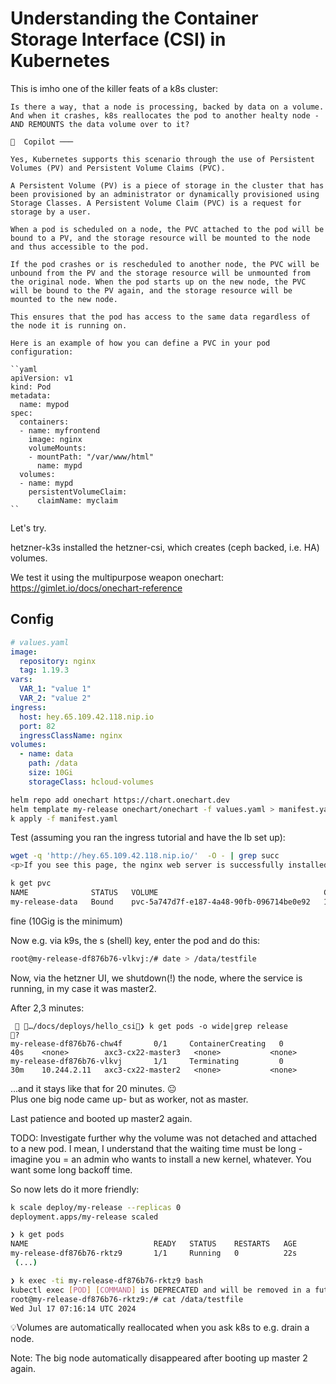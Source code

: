 # Understanding the Container Storage Interface (CSI) in Kubernetes

This is imho one of the killer feats of a k8s cluster:

```
Is there a way, that a node is processing, backed by data on a volume.
And when it crashes, k8s reallocates the pod to another healty node - AND REMOUNTS the data volume over to it?

  Copilot ───

Yes, Kubernetes supports this scenario through the use of Persistent Volumes (PV) and Persistent Volume Claims (PVC). 

A Persistent Volume (PV) is a piece of storage in the cluster that has been provisioned by an administrator or dynamically provisioned using Storage Classes. A Persistent Volume Claim (PVC) is a request for storage by a user.

When a pod is scheduled on a node, the PVC attached to the pod will be bound to a PV, and the storage resource will be mounted to the node and thus accessible to the pod. 

If the pod crashes or is rescheduled to another node, the PVC will be unbound from the PV and the storage resource will be unmounted from the original node. When the pod starts up on the new node, the PVC will be bound to the PV again, and the storage resource will be mounted to the new node. 

This ensures that the pod has access to the same data regardless of the node it is running on. 

Here is an example of how you can define a PVC in your pod configuration:

``yaml
apiVersion: v1
kind: Pod
metadata:
  name: mypod
spec:
  containers:
  - name: myfrontend
    image: nginx
    volumeMounts:
    - mountPath: "/var/www/html"
      name: mypd
  volumes:
  - name: mypd
    persistentVolumeClaim:
      claimName: myclaim
``

```

Let's try.


hetzner-k3s installed the hetzner-csi, which creates (ceph backed, i.e. HA) volumes.

We test it using the multipurpose weapon onechart: https://gimlet.io/docs/onechart-reference

## Config

```yaml
# values.yaml
image:
  repository: nginx
  tag: 1.19.3
vars:
  VAR_1: "value 1"
  VAR_2: "value 2"
ingress:
  host: hey.65.109.42.118.nip.io
  port: 82
  ingressClassName: nginx
volumes:
  - name: data
    path: /data
    size: 10Gi
    storageClass: hcloud-volumes
```

```bash
helm repo add onechart https://chart.onechart.dev
helm template my-release onechart/onechart -f values.yaml > manifest.yaml
k apply -f manifest.yaml
```

Test (assuming you ran the ingress tutorial and have the lb set up):

```bash
wget -q 'http://hey.65.109.42.118.nip.io/'  -O - | grep succ
<p>If you see this page, the nginx web server is successfully installed and

k get pvc
NAME              STATUS   VOLUME                                     CAPACITY   ACCESS MODES   STORAGECLASS     VOLUMEATTRIBUTESCLASS   AGE
my-release-data   Bound    pvc-5a747d7f-e187-4a48-90fb-096714be0e92   10Gi       RWO            hcloud-volumes   <unset>                 47m

```

fine (10Gig is the minimum)



Now e.g. via k9s, the s (shell) key, enter the pod and do this:

```bash
root@my-release-df876b76-vlkvj:/# date > /data/testfile
```

Now, via the hetzner UI, we shutdown(!) the node, where the service is running, in my case it was master2.

After 2,3 minutes:

```
  …/docs/deploys/hello_csi❯ k get pods -o wide|grep release                                                                               ?
my-release-df876b76-chw4f       0/1     ContainerCreating   0          40s    <none>        axc3-cx22-master3   <none>           <none>
my-release-df876b76-vlkvj       1/1     Terminating         0          30m    10.244.2.11   axc3-cx22-master2   <none>           <none>
```

...and it stays like that for 20 minutes. 😐  
Plus one big node came up- but as worker, not as master.

Last patience and booted up master2 again.

TODO: Investigate further why the volume was not detached and attached to a new pod. I mean, I understand that the waiting time must be long - imagine you = an admin who wants to install a new kernel, whatever. You want some long backoff time.

So now lets do it more friendly:

```bash
k scale deploy/my-release --replicas 0
deployment.apps/my-release scaled
```

```bash
❯ k get pods
NAME                            READY   STATUS    RESTARTS   AGE
my-release-df876b76-rktz9       1/1     Running   0          22s
 (...)

❯ k exec -ti my-release-df876b76-rktz9 bash
kubectl exec [POD] [COMMAND] is DEPRECATED and will be removed in a future version. Use kubectl exec [POD] -- [COMMAND] instead.
root@my-release-df876b76-rktz9:/# cat /data/testfile
Wed Jul 17 07:16:14 UTC 2024
```

💡Volumes are automatically reallocated when you ask k8s to e.g. drain a node.


Note: The big node automatically disappeared after booting up master 2 again.





